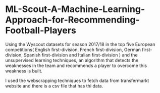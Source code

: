 # ML-Scout-A-Machine-Learning-Approach-for-Recommending-Football-Players
Using the Wyscout datasets for season 2017/18 in the top five European competitions( English first-division, French first-division, German first-division, 
Spanish first-division and Italian first-division ) and the unsupervised learning techniques, an algorithm that detects the weaknesses in the team and recommends a player to
overcome this weakness is built.

I used the webscrapping techniques to fetch data from transfermarkt website and there is a csv file that has thi data.
